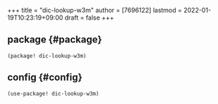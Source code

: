 +++
title = "dic-lookup-w3m"
author = [7696122]
lastmod = 2022-01-19T10:23:19+09:00
draft = false
+++

## package {#package}

```elisp
(package! dic-lookup-w3m)
```


## config {#config}

```elisp
(use-package! dic-lookup-w3m)
```
